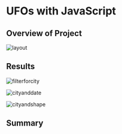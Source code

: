 # UFOs with JavaScript

## Overview of Project
![layout](https://user-images.githubusercontent.com/88443672/141168360-884e9f9b-3667-4bb3-8601-6d6e5c5c688c.png)


## Results
![filterforcity](https://user-images.githubusercontent.com/88443672/141168660-4d5c8052-6160-4104-bf5f-de2d2673ffff.png)

![cityanddate](https://user-images.githubusercontent.com/88443672/141168671-7c9303bb-a469-43ba-b57b-d17c0f730c2c.png)

![cityandshape](https://user-images.githubusercontent.com/88443672/141168682-eaddad47-179f-4028-9bca-eade32c9c6b0.png)

## Summary

